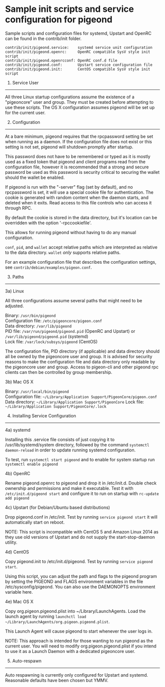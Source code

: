 Sample init scripts and service configuration for pigeond
==========================================================

Sample scripts and configuration files for systemd, Upstart and OpenRC
can be found in the contrib/init folder.

    contrib/init/pigeond.service:    systemd service unit configuration
    contrib/init/pigeond.openrc:     OpenRC compatible SysV style init script
    contrib/init/pigeond.openrcconf: OpenRC conf.d file
    contrib/init/pigeond.conf:       Upstart service configuration file
    contrib/init/pigeond.init:       CentOS compatible SysV style init script

1. Service User
---------------------------------

All three Linux startup configurations assume the existence of a "pigeoncore" user
and group.  They must be created before attempting to use these scripts.
The OS X configuration assumes pigeond will be set up for the current user.

2. Configuration
---------------------------------

At a bare minimum, pigeond requires that the rpcpassword setting be set
when running as a daemon.  If the configuration file does not exist or this
setting is not set, pigeond will shutdown promptly after startup.

This password does not have to be remembered or typed as it is mostly used
as a fixed token that pigeond and client programs read from the configuration
file, however it is recommended that a strong and secure password be used
as this password is security critical to securing the wallet should the
wallet be enabled.

If pigeond is run with the "-server" flag (set by default), and no rpcpassword is set,
it will use a special cookie file for authentication. The cookie is generated with random
content when the daemon starts, and deleted when it exits. Read access to this file
controls who can access it through RPC.

By default the cookie is stored in the data directory, but it's location can be overridden
with the option '-rpccookiefile'.

This allows for running pigeond without having to do any manual configuration.

`conf`, `pid`, and `wallet` accept relative paths which are interpreted as
relative to the data directory. `wallet` *only* supports relative paths.

For an example configuration file that describes the configuration settings,
see `contrib/debian/examples/pigeon.conf`.

3. Paths
---------------------------------

3a) Linux

All three configurations assume several paths that might need to be adjusted.

Binary:              `/usr/bin/pigeond`  
Configuration file:  `/etc/pigeoncore/pigeon.conf`  
Data directory:      `/var/lib/pigeond`  
PID file:            `/var/run/pigeond/pigeond.pid` (OpenRC and Upstart) or `/var/lib/pigeond/pigeond.pid` (systemd)  
Lock file:           `/var/lock/subsys/pigeond` (CentOS)  

The configuration file, PID directory (if applicable) and data directory
should all be owned by the pigeoncore user and group.  It is advised for security
reasons to make the configuration file and data directory only readable by the
pigeoncore user and group.  Access to pigeon-cli and other pigeond rpc clients
can then be controlled by group membership.

3b) Mac OS X

Binary:              `/usr/local/bin/pigeond`  
Configuration file:  `~/Library/Application Support/PigeonCore/pigeon.conf`  
Data directory:      `~/Library/Application Support/PigeonCore`
Lock file:           `~/Library/Application Support/PigeonCore/.lock`

4. Installing Service Configuration
-----------------------------------

4a) systemd

Installing this .service file consists of just copying it to
/usr/lib/systemd/system directory, followed by the command
`systemctl daemon-reload` in order to update running systemd configuration.

To test, run `systemctl start pigeond` and to enable for system startup run
`systemctl enable pigeond`

4b) OpenRC

Rename pigeond.openrc to pigeond and drop it in /etc/init.d.  Double
check ownership and permissions and make it executable.  Test it with
`/etc/init.d/pigeond start` and configure it to run on startup with
`rc-update add pigeond`

4c) Upstart (for Debian/Ubuntu based distributions)

Drop pigeond.conf in /etc/init.  Test by running `service pigeond start`
it will automatically start on reboot.

NOTE: This script is incompatible with CentOS 5 and Amazon Linux 2014 as they
use old versions of Upstart and do not supply the start-stop-daemon utility.

4d) CentOS

Copy pigeond.init to /etc/init.d/pigeond. Test by running `service pigeond start`.

Using this script, you can adjust the path and flags to the pigeond program by
setting the PIGEOND and FLAGS environment variables in the file
/etc/sysconfig/pigeond. You can also use the DAEMONOPTS environment variable here.

4e) Mac OS X

Copy org.pigeon.pigeond.plist into ~/Library/LaunchAgents. Load the launch agent by
running `launchctl load ~/Library/LaunchAgents/org.pigeon.pigeond.plist`.

This Launch Agent will cause pigeond to start whenever the user logs in.

NOTE: This approach is intended for those wanting to run pigeond as the current user.
You will need to modify org.pigeon.pigeond.plist if you intend to use it as a
Launch Daemon with a dedicated pigeoncore user.

5. Auto-respawn
-----------------------------------

Auto respawning is currently only configured for Upstart and systemd.
Reasonable defaults have been chosen but YMMV.
